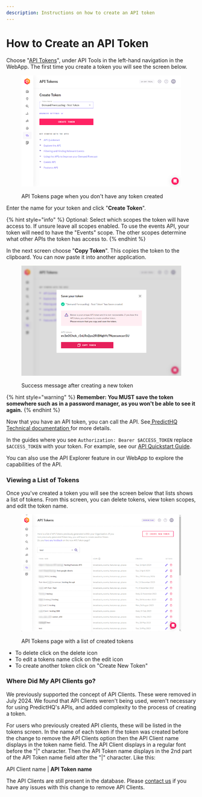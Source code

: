 ```yaml
---
description: Instructions on how to create an API token
---
```


# How to Create an API Token

Choose "[API Tokens](https://control.predicthq.com/tokens)", under API Tools in the left-hand navigation in the WebApp. The first time you create a token you will see the screen below.

<figure><img src="../.gitbook/assets/image (21).png" alt=""><figcaption><p>API Tokens page when you don't have any token created</p></figcaption></figure>

Enter the name for your token and click "**Create Token**".

{% hint style="info" %}
Optional: Select which scopes the token will have access to. If unsure leave all scopes enabled. To use the events API, your token will need to have the "Events" scope. The other scopes determine what other APIs the token has access to.
{% endhint %}

In the next screen choose "**Copy Token**". This copies the token to the clipboard. You can now paste it into another application.

<figure><img src="../.gitbook/assets/image (22).png" alt=""><figcaption><p>Success message after creating a new token</p></figcaption></figure>

{% hint style="warning" %}
**Remember: You MUST save the token somewhere such as in a password manager, as you won't be able to see it again.**
{% endhint %}

Now that you have an API token, you can call the API. See[ PredictHQ Technical documentation ](https://app.gitbook.com/s/kEFs8urDbSJqBmXUI3Lv/)for more details.

In the guides where you see `Authorization: Bearer $ACCESS_TOKEN` replace `$ACCESS_TOKEN` with your token. For example, see our [API Quickstart Guide](https://app.gitbook.com/s/tNhzHETmXsrWeVBndqqJ/getting-started/api-quickstart).

You can also use the API Explorer feature in our WebApp to explore the capabilities of the API.

### Viewing a List of Tokens

Once you've created a token you will see the screen below that lists shows a list of tokens. From this screen, you can delete tokens, view token scopes, and edit the token name.

<figure><img src="../.gitbook/assets/image (23).png" alt=""><figcaption><p>API Tokens page with a list of created tokens</p></figcaption></figure>

* To delete click on the delete icon
* To edit a tokens name click on the edit icon
* To create another token click on "Create New Token"

### Where Did My API Clients go?

We previously supported the concept of API Clients. These were removed in July 2024. We found that API Clients weren't being used, weren't necessary for using PredictHQ's APIs, and added complexity to the process of creating a token.

For users who previously created API clients, these will be listed in the tokens screen. In the name of each token if the token was created before the change to remove the API Clients option then the API Client name displays in the token name field. The API Client displays in a regular font before the "|" character. Then the API Token name displays in the 2nd part of the API Token name field after the "|" character. Like this:

API Client name | **API Token name**

The API Clients are still present in the database. Please [contact us](https://www.predicthq.com/contact) if you have any issues with this change to remove API Clients.
